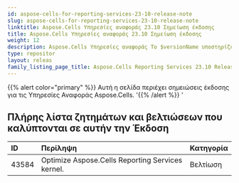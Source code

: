```yaml
---
id: aspose-cells-for-reporting-services-23-10-release-note
slug: aspose-cells-for-reporting-services-23-10-release-note
linktitle: Aspose.Cells Υπηρεσίες αναφοράς 23.10 Σημείωση έκδοσης
title: Aspose.Cells Υπηρεσίες αναφοράς 23.10 Σημείωση έκδοσης
weight: 12
description: Aspose.Cells Υπηρεσίες αναφοράς Το $versionName υποστηρίζει την απόδοση σε είδη αναφορών μορφής. π.χ. Xlsx, Pdf, Json, Docx, Pptx, Html, Svg, Ods, Png και ούτω καθεξής
type: repositor
layout: releas
family_listing_page_title: Aspose.Cells Reporting Services 23.10 Release Note
---
```

{{% alert color="primary" %}} 
Αυτή η σελίδα περιέχει σημειώσεις έκδοσης για τις Υπηρεσίες Αναφοράς Aspose.Cells.
'{{% /alert %}} '
##  **Πλήρης λίστα ζητημάτων και βελτιώσεων που καλύπτονται σε αυτήν την Έκδοση**

|**ID**|**Περίληψη**|**Κατηγορία**|
| :- | :- | :- |
| 43584  | Optimize Aspose.Cells Reporting Services kernel.| Βελτίωση|
 